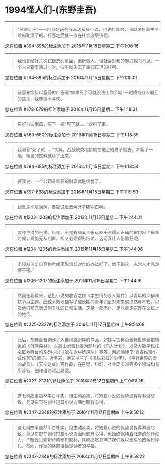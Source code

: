 # 1994怪人们-(东野圭吾)

---

> “后进分子”——阿升的话在我耳边萦绕不去。他说的真对，我就是在高中阶段被耽误了的。打那之后就一直在社会底层徘徊。

您在位置 #394-395的标注添加于 2016年11月15日星期二 下午1:06:16

---

> 我也曾经好几次试图洗心革面，重新做人，但社会对我的努力视而不见。一个人只要堕落过一次，似乎就失去了重归正道的权利。

您在位置 #594-595的标注添加于 2016年11月15日星期二 下午1:15:01

---

> 该营养饮料以露骨的广告语“如果死了可就没法工作了呦”一时成为众人瞩目的焦点，我却很不喜欢。

您在位置 #678-679的标注添加于 2016年11月15日星期二 下午1:18:31

---

> 只好自认倒霉，买下一瓶“死了就……”饮料了事。

您在位置 #680-680的标注添加于 2016年11月15日星期二 下午1:18:35

---

> 我啜着“死了就……”饮料，战战兢兢地朝躺在地上的男子瞧去。才看了一眼，嘴里的饮料就喷了出来。

您在位置 #684-685的标注添加于 2016年11月15日星期二 下午1:18:54

---

> 要我说，一个公司最重要的财富就是信誉了。

您在位置 #697-698的标注添加于 2016年11月15日星期二 下午1:19:50

---

> 到底是不是误解，要尝试着去解开才能明白啊。

您在位置 #1203-1203的标注添加于 2016年11月15日星期二 下午1:44:01

---

> 或许您说的没错。但是，不是有些案子永远都无法得到正确的审判吗？很多时候，真伪无从判断，却又必须得出结论，这可真让人伤脑筋呢。

您在位置 #1204-1205的标注添加于 2016年11月15日星期二 下午1:44:06

---

> 不知如何断定真伪时便采取信任对方的办法好了。做不到这一点的人才真是傻子呢。”

您在位置 #1206-1207的标注添加于 2016年11月15日星期二 下午1:44:16

---

> 然而在我看来，这批小说的收官之作《学生街的杀人案件》以青年的抑郁和抗争为主题，细致入微地描写了成长期的青年们面对未来的漠然与不安，以及他们那充满讽刺意味的日常生活。这是一部杰作，足以奠定东野在文坛上的地位。

您在位置 #2325-2327的标注添加于 2016年11月17日星期四 上午9:56:08

---

> 此后，东野圭吾创作了大量风格迥异的作品，如描写古典芭蕾舞世界爱恨情仇的《沉睡森林》，以高山滑雪比赛为题材的《鸟人计划》，以及大阪平民住宅区为舞台的系列小说《浪花少年侦探队》等等，彻底摘掉了“青春推理小说作家”的帽子。近年来，他又撰写了《操纵彩虹的少年》、《平行世界的爱的故事》、《天空之蜂》等作品，在悬疑、科幻、社会现实派等多个领域均有所涉猎，创作道路越走越宽。

您在位置 #2327-2331的标注添加于 2016年11月17日星期四 上午9:56:25

---

> 这七则故事虽然平白朴实，但生动紧凑，将短篇小说的优势发挥得淋漓尽致，足见东野在创作短篇小说方面也颇有心得。

您在位置 #2347-2348的标注添加于 2016年11月17日星期四 上午9:58:12

---

> 这七则故事虽然平白朴实，但生动紧凑，将短篇小说的优势发挥得淋漓尽致，足见东野在创作短篇小说方面也颇有心得。他始终保持着旺盛的创作动力，不断尝试崭新的风格和题材，其间必然充满了我们难以想象的困难和挣扎。然而，作家的痛苦恰恰是读者的幸福。

您在位置 #2347-2349的标注添加于 2016年11月17日星期四 上午9:58:22

---

